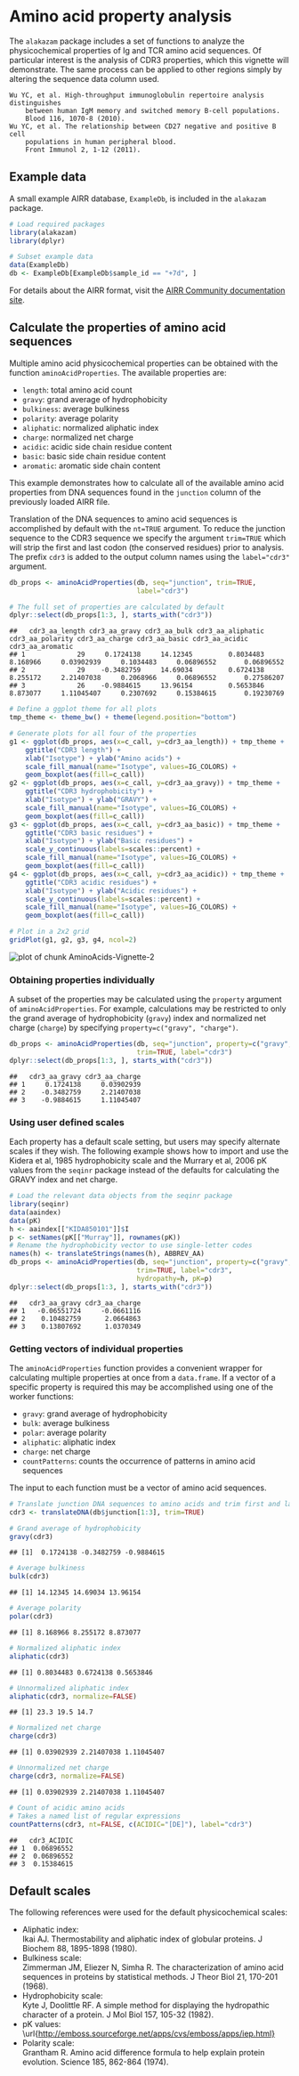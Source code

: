 # Amino acid property analysis

The `alakazam` package includes a set of functions to analyze the physicochemical 
properties of Ig and TCR amino acid sequences. Of particular interest is the analysis of 
CDR3 properties, which this vignette will demonstrate. The same process 
can be applied to other regions simply by altering the sequence data column used.

    Wu YC, et al. High-throughput immunoglobulin repertoire analysis distinguishes 
        between human IgM memory and switched memory B-cell populations. 
        Blood 116, 1070-8 (2010).
    Wu YC, et al. The relationship between CD27 negative and positive B cell 
        populations in human peripheral blood. 
        Front Immunol 2, 1-12 (2011).


## Example data

A small example AIRR database, `ExampleDb`, is included in the `alakazam` package.


```r
# Load required packages
library(alakazam)
library(dplyr)

# Subset example data
data(ExampleDb)
db <- ExampleDb[ExampleDb$sample_id == "+7d", ]
```

For details about the AIRR format, visit the [AIRR Community documentation site](https://docs.airr-community.org/en/stable/datarep/rearrangements.html).

## Calculate the properties of amino acid sequences

Multiple amino acid physicochemical properties can be obtained with the function 
`aminoAcidProperties`. The available properties are:

* `length`: total amino acid count
* `gravy`: grand average of hydrophobicity
* `bulkiness`: average bulkiness
* `polarity`: average polarity
* `aliphatic`: normalized aliphatic index
* `charge`: normalized net charge
* `acidic`: acidic side chain residue content
* `basic`: basic side chain residue content
* `aromatic`: aromatic side chain content

This example demonstrates how to calculate all of the available amino acid 
properties from DNA sequences found in the `junction` column of the previously loaded AIRR file.

Translation of the DNA sequences to amino acid sequences is accomplished by 
default with the `nt=TRUE` argument. To reduce the junction sequence to the CDR3 
sequence we specify the argument `trim=TRUE` which will strip the first and last
codon (the conserved residues) prior to analysis. The prefix `cdr3` is added
to the output column names using the `label="cdr3"` argument.


```r
db_props <- aminoAcidProperties(db, seq="junction", trim=TRUE, 
                                label="cdr3")

# The full set of properties are calculated by default
dplyr::select(db_props[1:3, ], starts_with("cdr3"))
```

```
##   cdr3_aa_length cdr3_aa_gravy cdr3_aa_bulk cdr3_aa_aliphatic cdr3_aa_polarity cdr3_aa_charge cdr3_aa_basic cdr3_aa_acidic cdr3_aa_aromatic
## 1             29     0.1724138     14.12345         0.8034483         8.168966     0.03902939     0.1034483     0.06896552       0.06896552
## 2             29    -0.3482759     14.69034         0.6724138         8.255172     2.21407038     0.2068966     0.06896552       0.27586207
## 3             26    -0.9884615     13.96154         0.5653846         8.873077     1.11045407     0.2307692     0.15384615       0.19230769
```

```r
# Define a ggplot theme for all plots
tmp_theme <- theme_bw() + theme(legend.position="bottom")

# Generate plots for all four of the properties
g1 <- ggplot(db_props, aes(x=c_call, y=cdr3_aa_length)) + tmp_theme +
    ggtitle("CDR3 length") + 
    xlab("Isotype") + ylab("Amino acids") +
    scale_fill_manual(name="Isotype", values=IG_COLORS) +
    geom_boxplot(aes(fill=c_call))
g2 <- ggplot(db_props, aes(x=c_call, y=cdr3_aa_gravy)) + tmp_theme + 
    ggtitle("CDR3 hydrophobicity") + 
    xlab("Isotype") + ylab("GRAVY") +
    scale_fill_manual(name="Isotype", values=IG_COLORS) +
    geom_boxplot(aes(fill=c_call))
g3 <- ggplot(db_props, aes(x=c_call, y=cdr3_aa_basic)) + tmp_theme +
    ggtitle("CDR3 basic residues") + 
    xlab("Isotype") + ylab("Basic residues") +
    scale_y_continuous(labels=scales::percent) +
    scale_fill_manual(name="Isotype", values=IG_COLORS) +
    geom_boxplot(aes(fill=c_call))
g4 <- ggplot(db_props, aes(x=c_call, y=cdr3_aa_acidic)) + tmp_theme +
    ggtitle("CDR3 acidic residues") + 
    xlab("Isotype") + ylab("Acidic residues") +
    scale_y_continuous(labels=scales::percent) +
    scale_fill_manual(name="Isotype", values=IG_COLORS) +
    geom_boxplot(aes(fill=c_call))

# Plot in a 2x2 grid
gridPlot(g1, g2, g3, g4, ncol=2)
```

![plot of chunk AminoAcids-Vignette-2](figure/AminoAcids-Vignette-2-1.png)

### Obtaining properties individually

A subset of the properties may be calculated using the `property` argument of
`aminoAcidProperties`. For example, calculations may be restricted to only the 
grand average of hydrophobicity (`gravy`) index and normalized net charge 
(`charge`) by specifying `property=c("gravy", "charge")`. 


```r
db_props <- aminoAcidProperties(db, seq="junction", property=c("gravy", "charge"),
                                trim=TRUE, label="cdr3")
dplyr::select(db_props[1:3, ], starts_with("cdr3"))
```

```
##   cdr3_aa_gravy cdr3_aa_charge
## 1     0.1724138     0.03902939
## 2    -0.3482759     2.21407038
## 3    -0.9884615     1.11045407
```

### Using user defined scales

Each property has a default scale setting, but users may specify alternate scales 
if they wish. The following example shows how to import and use the
Kidera et al, 1985 hydrophobicity scale and the Murrary et al, 2006 pK values from 
the `seqinr` package instead of the defaults for calculating the GRAVY index and 
net charge.


```r
# Load the relevant data objects from the seqinr package
library(seqinr)
data(aaindex)
data(pK)
h <- aaindex[["KIDA850101"]]$I
p <- setNames(pK[["Murray"]], rownames(pK))
# Rename the hydrophobicity vector to use single-letter codes
names(h) <- translateStrings(names(h), ABBREV_AA)
db_props <- aminoAcidProperties(db, seq="junction", property=c("gravy", "charge"), 
                                trim=TRUE, label="cdr3", 
                                hydropathy=h, pK=p)
dplyr::select(db_props[1:3, ], starts_with("cdr3"))
```

```
##   cdr3_aa_gravy cdr3_aa_charge
## 1   -0.06551724     -0.0661116
## 2    0.10482759      2.0664863
## 3    0.13807692      1.0370349
```

### Getting vectors of individual properties

The `aminoAcidProperties` function provides a convenient wrapper for calculating
multiple properties at once from a `data.frame`. If a vector of a specific property is
required this may be accomplished using one of the worker functions:

* `gravy`: grand average of hydrophobicity
* `bulk`: average bulkiness
* `polar`: average polarity
* `aliphatic`: aliphatic index
* `charge`: net charge
* `countPatterns`: counts the occurrence of patterns in amino acid sequences

The input to each function must be a vector of amino acid sequences.


```r
# Translate junction DNA sequences to amino acids and trim first and last codons
cdr3 <- translateDNA(db$junction[1:3], trim=TRUE)

# Grand average of hydrophobicity
gravy(cdr3)
```

```
## [1]  0.1724138 -0.3482759 -0.9884615
```

```r
# Average bulkiness
bulk(cdr3)
```

```
## [1] 14.12345 14.69034 13.96154
```

```r
# Average polarity
polar(cdr3)
```

```
## [1] 8.168966 8.255172 8.873077
```

```r
# Normalized aliphatic index
aliphatic(cdr3)
```

```
## [1] 0.8034483 0.6724138 0.5653846
```

```r
# Unnormalized aliphatic index
aliphatic(cdr3, normalize=FALSE)
```

```
## [1] 23.3 19.5 14.7
```

```r
# Normalized net charge
charge(cdr3)
```

```
## [1] 0.03902939 2.21407038 1.11045407
```

```r
# Unnormalized net charge
charge(cdr3, normalize=FALSE)
```

```
## [1] 0.03902939 2.21407038 1.11045407
```

```r
# Count of acidic amino acids
# Takes a named list of regular expressions
countPatterns(cdr3, nt=FALSE, c(ACIDIC="[DE]"), label="cdr3")
```

```
##   cdr3_ACIDIC
## 1  0.06896552
## 2  0.06896552
## 3  0.15384615
```

## Default scales

The following references were used for the default physicochemical scales:

* Aliphatic index:  
  Ikai AJ. Thermostability and aliphatic index of globular proteins. 
        J Biochem 88, 1895-1898 (1980).
* Bulkiness scale:  
  Zimmerman JM, Eliezer N, Simha R. The characterization of amino acid sequences 
    in proteins by statistical methods. 
    J Theor Biol 21, 170-201 (1968).
* Hydrophobicity scale:  
  Kyte J, Doolittle RF. A simple method for displaying the hydropathic character 
    of a protein.
    J Mol Biol 157, 105-32 (1982).
* pK values:  
  \url{http://emboss.sourceforge.net/apps/cvs/emboss/apps/iep.html}
* Polarity scale:  
  Grantham R. Amino acid difference formula to help explain protein evolution. 
    Science 185, 862-864 (1974).

